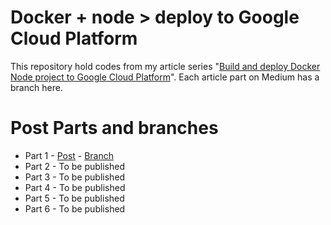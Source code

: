 # Docker + node > deploy to Google Cloud Platform

This repository hold codes from my article series "[Build and deploy Docker Node project to Google Cloud Platform](https://medium.com/@tiagogouvea/build-and-deploy-docker-node-project-to-google-cloud-platform-part-1-3f90b2765188)". Each article part on Medium has a branch here.

# Post Parts and branches

- Part 1 - [Post](https://medium.com/@tiagogouvea/build-and-deploy-docker-node-project-to-google-cloud-platform-part-1-3f90b2765188) - [Branch](https://github.com/TiagoGouvea/node-docker-deploy-gcp/tree/part-1)
- Part 2 - To be published
- Part 3 - To be published
- Part 4 - To be published
- Part 5 - To be published
- Part 6 - To be published
